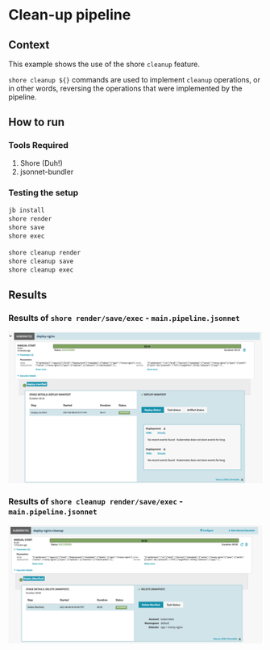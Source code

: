 # Clean-up pipeline

## Context

This example shows the use of the shore `cleanup` feature.

`shore cleanup ${}` commands are used to implement `cleanup` operations, or in other words, reversing the operations that were implemented by the pipeline.

## How to run

### Tools Required

1. Shore (Duh!)
2. jsonnet-bundler

### Testing the setup

```bash
jb install
shore render
shore save
shore exec

shore cleanup render
shore cleanup save
shore cleanup exec
```

## Results

### Results of `shore render/save/exec` - `main.pipeline.jsonnet`

![Shore render pipeline example](./assets/deploy-nginx.result.png)

### Results of `shore cleanup render/save/exec` - `main.pipeline.jsonnet`

![Shore render pipeline example](./assets/delete-nginx.result.png)
